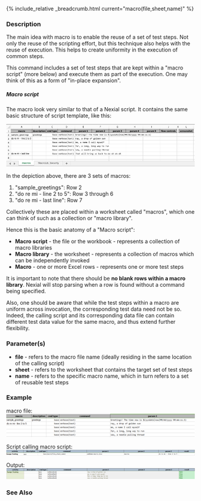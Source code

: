 {% include_relative _breadcrumb.html current="macro(file,sheet,name)" %}


### Description
The main idea with macro is to enable the reuse of a set of test steps.  Not only the reuse of the scripting effort, 
but this technique also helps with the reuse of execution.  This helps to create uniformity in the execution of common
steps.

This command includes a set of test steps that are kept within a "macro script" (more below) and execute them as part
of the execution.  One may think of this as a form of "in-place expansion".

##### Macro script
The macro look very similar to that of a Nexial script.  It contains the same basic structure of script template, like
this:

![macro script](image/macro_04.png)

In the depiction above, there are 3 sets of macros:
1. "sample_greetings": Row 2
1. "do re mi - line 2 to 5": Row 3 through 6
1. "do re mi - last line": Row 7

Collectively these are placed within a worksheet called "macros", which one can think of such as
a collection or "macro library".

Hence this is the basic anatomy of a "Macro script":
- **Macro script** - the file or the workbook -  represents a collection of macro libraries
- **Macro library** - the worksheet - represents a collection of macros which can be independently invoked
- **Macro** - one or more Excel rows - represents one or more test steps

It is important to note that there should be **no blank rows within a macro library**.  Nexial will stop parsing when a row
is found without a command being specified.

Also, one should be aware that while the test steps within a macro are uniform across invocation, the corresponding
test data need not be so.  Indeed, the calling script and its corresponding data file can contain different test data
value for the same macro, and thus extend further flexibility.


### Parameter(s)
- **file** - refers to the macro file name (ideally residing in the same location of the calling script)
- **sheet** - refers to the worksheet that contains the target set of test steps
- **name** - refers to the specific macro name, which in turn refers to a set of reusable test steps 


### Example
macro file:
![macro](image/macro_01.png)

Script calling macro script:
![script](image/macro_02.png)

Output:
![output](image/macro_03.png)


### See Also
